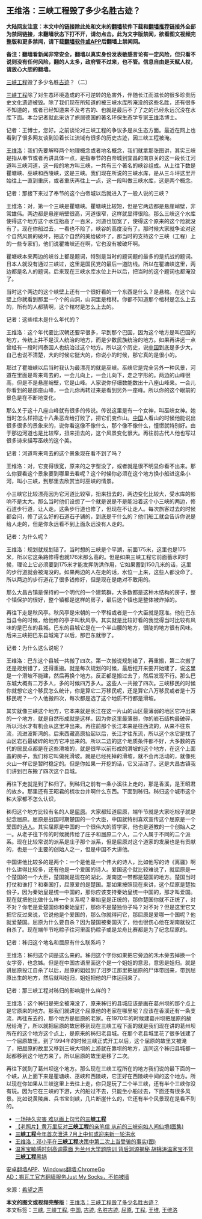  <h2>王维洛：三峡工程毁了多少名胜古迹？</h2> <p class="notice"><b>大陆网友注意：本文中的链接除此处和文末的<a href="https://github.com/bannedbook/fanqiang" >翻墙</a>软件下载和<a href="https://github.com/killgcd/justmysocks/blob/master/README.md">翻墙推荐</a>链接外全部为禁网链接，未翻墙状态下打不开，请勿点击。此为文字版禁闻，欲看图文视频完整版和更多禁闻，请下载<a href="https://github.com/bannedbook/fanqiang">翻墙软件或APP</a>后翻墙上禁闻网。</p><p>备注：翻墙看新闻非常安全，翻墙以真实身份发表敏感言论有一定风险，但只看不说则没有任何风险，翻的人太多，政府管不过来，也不管。信息自由是天赋人权，请放心大胆的翻墙。</b></p>  <div class="entry"> <p id="conimg"><a href="https://www.bannedbook.org/bnews/tag/%e4%b8%89%e5%b3%a1/" class="st_tag internal_tag" rel="tag" title="标签 三峡 下的日志">三峡</a><a href="https://www.bannedbook.org/bnews/tag/%E5%B7%A5%E7%A8%8B/" class="st_tag internal_tag" rel="tag" title="标签 工程 下的日志">工程</a>毁了多少名胜<a href="https://www.bannedbook.org/bnews/tag/%E5%8F%A4%E8%BF%B9/" class="st_tag internal_tag" rel="tag" title="标签 古迹 下的日志">古迹</a>？（二）</p> <p><a href="https://www.bannedbook.org/bnews/tag/%E4%B8%89%E5%B3%A1%E5%B7%A5%E7%A8%8B/" class="st_tag internal_tag" rel="tag" title="标签 三峡工程 下的日志">三峡工程</a>除了对生态环境造成的不可逆转的危害外，伴随长江而滋长的很多珍贵历史文化遗迹被毁。除了我们现在所知道的被三峡水库所淹没的这些名胜，还有很多不知道的，或者已经知道来不及考古的、也就是最后不了了之的已经永远沉没在水库下面。本台记者就此采访了旅居德国的著名环保生态学专家<a href="https://www.bannedbook.org/bnews/tag/%e7%8e%8b%e7%bb%b4/" class="st_tag internal_tag" rel="tag" title="标签 王维 下的日志">王维</a>洛博士。</p> <p></p> <p></p> <p>记者：王博士，您好。之前谈论对三峡工程的争议多是从生态方面。最近在网上也看到了很多网友谈到沿着长江流域有很多的历史古迹，因三峡工程被淹。</p> <p><a href="https://www.bannedbook.org/bnews/tag/%e7%8e%8b%e7%bb%b4%e6%b4%9b/" class="st_tag internal_tag" rel="tag" title="标签 王维洛 下的日志">王维洛</a>：我们先要解释两个地理概念或者地名概念，我们就拿那张图讲，其实三峡是指从奉节或者再讲具体一点，是指奉节的白帝城到宜昌的南京关的这一段长江河道叫三峡河道，这一段的地方叫三峡，一共有三个著名的峡谷组成。从上往下数是瞿塘峡、巫峡和西陵峡，这是三峡。我们现在所说的三峡水库，是从三斗坪这里开始往上一直到重庆，或者重庆再往上一点，这一段叫做三峡水库，这是两个概念。</p> <p>记者：那接下来过了奉节的这个白帝城以后就进入了一般人说的三峡？</p> <p>王维洛：对，第一个三峡是瞿塘峡。瞿塘峡比较短，但是它两边都是悬崖峭壁，非常雄伟。两边都是悬崖峭壁很高，河道很窄，这样就显得很险。那么三峡这个水库使得这个地方这个水位抬高了一百米，河道也加宽了，使得这个原来的这个险就没有了。现在你船过去，一看也不险了，峡谷的高度没有了。那时候大家就争论对这个自然风景的破坏，把这个自然的美给破坏了，那当时的支持这个三峡（工程）上的一些专家们，他们说瞿塘峡还在啊，它也没有被破坏啊。</p>  <p>瞿塘峡本来两边的峡谷上都是题词，特别是当时的题词题的最多的是抗战的题词。日本人就没有通过三峡过，这里是国民党的最后一道防线。所以在瞿塘峡这里，两边都是名人的题词。后来现在三峡水库水位上升以后，把当时的这个题词也都淹没了。</p> <p>当时这个两边的这个峡壁上还有一个很好看的一个东西是什么？是悬棺。在这个山壁上你就看到那里一个个的山洞，山洞里是棺材。你都不知道那个棺材是怎么上去的，所有的人都猜啊，这个棺材是怎么上去的。</p> <p>记者：这些棺木是什么年代的？</p> <p>王维洛：这个年代要比汉朝还要早很多，早到那个巴国，因为这个地方是叫巴国的地方，传统上并不是汉人统治的地方，而是少数民族统治的地方。如果再讲远一点曾经有一段时间泰国人也统治过这个地方。所以这个历史，说<span class='wp_keywordlink_affiliate'><a href="https://www.bannedbook.org/" title="中国" target="_blank">中国</a></span>到底是多少大，自己也说不清楚，大的时候它挺大的，你说小的时候，那它真的是很小的。</p> <p>那过了瞿塘峡以后当时我认为最漂亮的就是巫峡。巫峡它是完全另外一种风景，河道在里面是弯来弯去的，一会儿向上，一会儿向下，走之字形的。两边的山峰很高，但是不是悬崖峭壁，它是山峰。人家说你仔细数能数出十八座山峰来。一会儿你看到的是那座山峰，一会儿你再转过来是看到另外一座峰。所以你的这个眼前的景色是在不断地变化。</p> <p>那么关于这十八座山峰就有很多的传说。传说这里是有一个女神，叫巫峡女神。她当时怎么样把这十八条恶龙给打败了，把它们变作山。<a href="https://www.bannedbook.org/bnews/tag/%E4%B8%AD%E5%9B%BD/" class="st_tag internal_tag" rel="tag" title="标签 中国 下的日志">中国</a>人看山的时候他能说出很多很多的景象来的，说你看这像不像什么，那个像不像什么，憧憬就特别好。由于那边河道也是比较窄，扭来扭去的，这个风景变化很大。再往前古代人他也写过很多诗来描写巫峡的这个美。</p> <p>记者：河道弯来弯去的这个景象现在看不到了吗？</p> <p>王维洛：对，它变得很宽，原来的之字型没了，或者就是很不明显你看不出来。那么你要看这个景象要到哪里去看呢？这个时候你必须在这个地方换小船进这条小河，叫小三峡，到那里去欣赏当时巫峡的情景。</p>  <p>小三峡它比较漂亮因为它河道比较窄，扭来扭去的，两边变化比较大，受水库的影响不是太大。那么当时他们设想了一个就是说是不是能沿着这个小三峡的两边，修石道步行道，让人走。这条步行道也修了，但现在不让走人。每次旅客过去的时候都会问，修了这么好的石道石子铺的，到底是干什么的？他们船工就会告诉你说是给人走的，但是你永远看不到上面永远没有人走的。</p> <p>记者：为什么呢？</p> <p>王维洛：规划就规划错了。当时想的三峡是个平湖，前面175米，这里也是175米，所以它这条路修得也就176米那么高的。但是如果三峡工程它前面蓄水的时候，理论上它必须要到175米才能发挥防洪作用，它如果蓄到150几米的话，这里的步行道就会被淹没的。如果两边的人在走的话，水位一上来，这些人都没命了。所以两边的步行道花了很多钱修好，但是现在是绝对不敢用的。</p> <p>那么大昌古镇是保持的一个明代的一个建筑群，大多数都是这种木结构的房子，整个镇保护的很好，整个镇都是这样的房子，最后这个镇也是整体被炸掉的。</p> <p>再往下走是秋风亭。秋风亭是宋朝的一个宰相或者是一个大臣就是冦准。他在巴东当县令的时候，给他修的亭子叫秋风亭。其实就是比较好看的我觉得当时比较有风味的是巴东的县城。巴东的县城它是在一个半山腰的地方，很陡的地方很有风味。后来三峡把巴东县城淹了以后，那巴东就惨了。</p> <p>记者：为什么这么说呢？</p> <p>王维洛：巴东这个县城一共搬了四次。第一次搬说规划错了，再重搬，第二次搬了还是规划错了，还得重搬。就是每次规划的时候，最后挖开来要开始建了，说​​这里是一个滑坡不能建，然后再换个地方。反正都是搬过去了，然后发现不行。那么巴东城大概有二万多人，多的时候四万多人。这些人一共搬了四次。三峡移民的时候你就想它这个移民怎么统计，你是算它二万移民呢，还是算它八万移民或者是十万移民呢？一个人他搬四次，每次都是选了这个地质不行都是滑坡。</p> <p>其实就像三峡这个地方，它本来就是长江在这一片山的山区最薄弱的地区它冲出来的一个地方，就是自然形成就是这样。因为你这里最薄弱，你的岩石结构最破碎，所以河水才有机会从这里冲出来。再往前那个长江本来是往西流的，从来不往东流，流进波斯湾的。后来西藏高原抬起以后，长江才往东流，所以这个水它是找了山区岩石最破碎的地方它冲出来的。所以二边的这个地质条件都不好，大多数的古代的居民点都是在这些滑坡的，就是很早以前形成的滑坡的这个地方，在这个上面盖的房子，我们称它叫做死滑坡。就是已经死掉的滑坡，就不会再活动的，就像死火山一样它是暂时稳定的。但是你如果一开挖的话，它又活动了。这是大昌古镇我们讲到巴东搬了四次这个县城。</p>  <p>再往下走就是到了秭归了。到秭归之前有一条小溪往上走的，那是香溪，是王昭君的故乡。那里还有王昭君的梳妆台井啊什么东西。下面到秭归。秭归这个城市这个秭大家都不怎么认识，</p> <p>秭归这个地方比较有名的人是<a href="https://www.bannedbook.org/bnews/tag/%e5%b1%88%e5%8e%9f/" class="st_tag internal_tag" rel="tag" title="标签 屈原 下的日志">屈原</a>。大家都知道屈原，端午节就是大家吃棕子就是纪念屈原。屈原是战国时期楚国的一个大臣，中国就特别喜欢宣传这个屈原是一个爱国的<span class='wp_keywordlink'><a href="https://www.bannedbook.org/forum11/topic295.html" title="禁片：诗人的悲歌" target="_blank">诗人</a></span>。其实屈原是中国的一个很伟大的哲学家，他也是道教的一个创始人之一。从老子往下传的时候就传给了庄子和屈原二个人，二个人属于不同的二个派系。现在比较常说的派系是庄子那个派系，但是屈原对这个道家的发展也是有贡献的，也是一个主要的创始人之一，但是中国不大讲他。</p> <p>中国讲他比较多的是两个：一个是他是一个伟大的诗人，比如他写的诗《离骚》啊什么讲得比较多，还有他是一个爱国的诗人。爱国这个就比较难说了，就屈原是一个楚国的一个大臣，楚国就是现在的湖北、湖南这一带都是楚国的地方。楚国当时打仗和谁打？和秦国打，屈原爱的是楚国。那如果按照现在来讲，这个屈原是楚独份子，因为秦始皇是统一中国的，那你应该支持秦始皇统一中国的，那才叫爱国。现在就把他比做什么样一个关系呢？秦始皇是正统的，那你楚国你就不正统了，对不对？你老是爱楚国你和秦始皇打，那你不是楚独份子吗？对不对？但是这里它又把它反过来说，它说他是个爱国的，那么你就得问它，那屈原是爱哪一个国呢？他就爱楚国。屈原为什么要自杀？因为楚国被秦国灭了，他也很伤心他在湖南就投江自杀了。现在端午节吃粽子往河里面扔粽子或是龙舟比赛都是为了纪念屈原的。</p> <p>记者：秭归这个地名和屈原有什么联系吗？</p> <p>王维洛：秭归这个词是这么来的。秭归这个字你如果把它旁边的禾木旁去掉换一个女字旁，也念姊。但是在中国古语里面这个是一个姐姐的意思，意思是姐归。就是讲屈原投江自杀了以后，屈原的姐姐到了汩罗江那里把屈原的尸体带回来，带到屈原出生的地方，然后就叫姐归，姐姐把他的尸体运回来了。</p> <p>记者：那三峡工程对秭归的影响是什么样的？</p> <p>王维洛：这个秭归是完全被淹没了，原来秭归的县城应该是画在葛州坝的那个点上是它原来的地方。那我们就讲这个屈原他的老家在哪里呢？应该在香溪还有一条支流，再往东去的，那个地方是屈原的老家。在1970年的时候建葛州坝把屈原的故居给淹了，所以就把屈原的故居移到现在三峡工程下面的就是我们现在讲的葛州坝所在的这个地方这个点上，是原来的秭归老县城。在那个老县城里花了很多钱建了一个屈原故里。到了1994年的时候三峡正式开工以后，这个屈原的故里又被淹了，把屈原的故里又移到三峡大坝的上游就在靠坝的地方，连同这个秭归县城都一起都移到这个地方来了。所以屈原的故里是移了二次。</p> <p>再往下就到了葛州坝这个地方。那么现在三峡工程所在的地方我们说的最下面的一个峡，从上面下来是瞿塘峡、巫峡和西陵峡，它正好在西陵峡中间​​的这个地方。所以现在你如果从三峡这里上去往上走，你只是玩了二个半三峡，还有半个三峡你没有玩。因为它在三峡的下游，大的船过不去，只能坐小船过去，下面还有很多风景。比如说黄陵庙、兵书宝剑峡，几片断崖什么的，它还有半个风景现在是看不到的。</p>  <ul class='op-related-articles' title='相关阅读'> <li><a href='https://www.bannedbook.org/bnews/lifebaike/20200702/1354414.html' target='_blank'>一场持久灾害 难以画上句号的<b>三峡工程</b></a></li> <li><a href='https://www.bannedbook.org/bnews/lifebaike/20200630/1352979.html' target='_blank'>【老照片】黄万里反对<b>三峡工程</b>的亲笔信 从前的三峡宛如人间仙境(图集)</a></li> <li><a href='https://www.bannedbook.org/bnews/headline/20200630/1352737.html' target='_blank'><b>三峡工程</b>今年首次泄洪 7月上中旬或迎来新一轮洪水</a></li> <li><a href='https://www.bannedbook.org/bnews/cnnews/20200629/1352367.html' target='_blank'>王维洛：邓小平在<b>三峡工程</b>决策中第二次上当受骗的事实(图)</a></li> <li><a href='https://www.bannedbook.org/bnews/comments/20200629/1352338.html' target='_blank'>温家宝敏感时刻高调露面 为兰州大学题院训 背后渊源揭秘 胡锦涛温家宝不背<b>三峡工程</b>黑锅</a></li> </ul> <div class="texttj"> <a href="https://github.com/bannedbook/fanqiang/wiki/%E7%A6%81%E9%97%BB%E7%BD%91%E5%AE%89%E5%8D%93%E7%BF%BB%E5%A2%99%E6%96%B0%E9%97%BBAPP" target="_blank">安卓翻墙APP</a>、<a href="https://github.com/bannedbook/fanqiang/wiki/Chrome%E4%B8%80%E9%94%AE%E7%BF%BB%E5%A2%99%E5%8C%85" target="_blank">Windows翻墙:ChromeGo</a><br/> <a href="https://github.com/killgcd/justmysocks/blob/master/README.md" target="_blank">AD：搬瓦工官方翻墙服务Just My Socks，不怕被墙</a> </div><p> 来源：<span class='wp_keywordlink_affiliate'><a href="https://www.soundofhope.org" title="希望之声" target="_blank">希望之声</a></span> </p><a name='sharetosocial'></a>         <div><b>本文的图文或视频完整版</b>：<a href='https://www.bannedbook.org/bnews/comments/20200703/1354778.html'>王维洛：三峡工程毁了多少名胜古迹？</a></div>  </div><!--END ENTRY--> <div class="postfooter"> <div>本文标签：<a href="https://www.bannedbook.org/bnews/tag/%e4%b8%89%e5%b3%a1/" rel="tag">三峡</a>, <a href="https://www.bannedbook.org/bnews/tag/%E4%B8%89%E5%B3%A1%E5%B7%A5%E7%A8%8B/" rel="tag">三峡工程</a>, <a href="https://www.bannedbook.org/bnews/tag/%E4%B8%AD%E5%9B%BD/" rel="tag">中国</a>, <a href="https://www.bannedbook.org/bnews/tag/%E5%8F%A4%E8%BF%B9/" rel="tag">古迹</a>, <a href="https://www.bannedbook.org/bnews/tag/%E5%90%8D%E8%83%9C%E5%8F%A4%E8%BF%B9/" rel="tag">名胜古迹</a>, <a href="https://www.bannedbook.org/bnews/tag/%e5%b1%88%e5%8e%9f/" rel="tag">屈原</a>, <a href="https://www.bannedbook.org/bnews/tag/%E5%B7%A5%E7%A8%8B/" rel="tag">工程</a>, <a href="https://www.bannedbook.org/bnews/tag/%e7%8e%8b%e7%bb%b4/" rel="tag">王维</a>, <a href="https://www.bannedbook.org/bnews/tag/%e7%8e%8b%e7%bb%b4%e6%b4%9b/" rel="tag">王维洛</a></div>  </div><!--END POSTFOOTER--> 